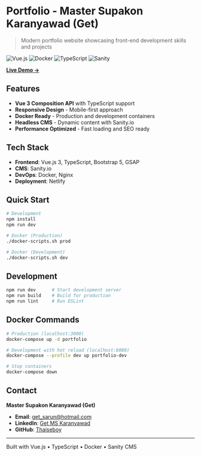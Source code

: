 # Portfolio - Master Supakon Karanyawad (Get)

> Modern portfolio website showcasing front-end development skills and projects

![Vue.js](https://img.shields.io/badge/Vue.js-4FC08D?style=for-the-badge&logo=vue.js&logoColor=white)
![Docker](https://img.shields.io/badge/Docker-2496ED?style=for-the-badge&logo=docker&logoColor=white)
![TypeScript](https://img.shields.io/badge/TypeScript-3178C6?style=for-the-badge&logo=typescript&logoColor=white)
![Sanity](https://img.shields.io/badge/Sanity-F03E2F?style=for-the-badge&logo=sanity&logoColor=white)

**[Live Demo →](https://getdeveloper.nl)**

## Features

- **Vue 3 Composition API** with TypeScript support
- **Responsive Design** - Mobile-first approach
- **Docker Ready** - Production and development containers
- **Headless CMS** - Dynamic content with Sanity.io
- **Performance Optimized** - Fast loading and SEO ready

## Tech Stack

- **Frontend**: Vue.js 3, TypeScript, Bootstrap 5, GSAP
- **CMS**: Sanity.io
- **DevOps**: Docker, Nginx
- **Deployment**: Netlify

## Quick Start

```bash
# Development
npm install
npm run dev

# Docker (Production)
./docker-scripts.sh prod

# Docker (Development)
./docker-scripts.sh dev
```

## Development

```bash
npm run dev      # Start development server
npm run build    # Build for production
npm run lint     # Run ESLint
```

## Docker Commands

```bash
# Production (localhost:3000)
docker-compose up -d portfolio

# Development with hot reload (localhost:8080)
docker-compose --profile dev up portfolio-dev

# Stop containers
docker-compose down
```

## Contact

**Master Supakon Karanyawad (Get)**

- **Email**: get_sarun@hotmail.com
- **LinkedIn**: [Get MS Karanyawad](https://www.linkedin.com/in/get-ms-karanyawad)
- **GitHub**: [Thaiseboy](https://github.com/Thaiseboy)

---

Built with Vue.js • TypeScript • Docker • Sanity CMS